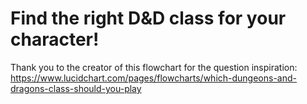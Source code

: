 # Find the right D&D class for your character! 

Thank you to the creator of this flowchart for the question inspiration: 
https://www.lucidchart.com/pages/flowcharts/which-dungeons-and-dragons-class-should-you-play

